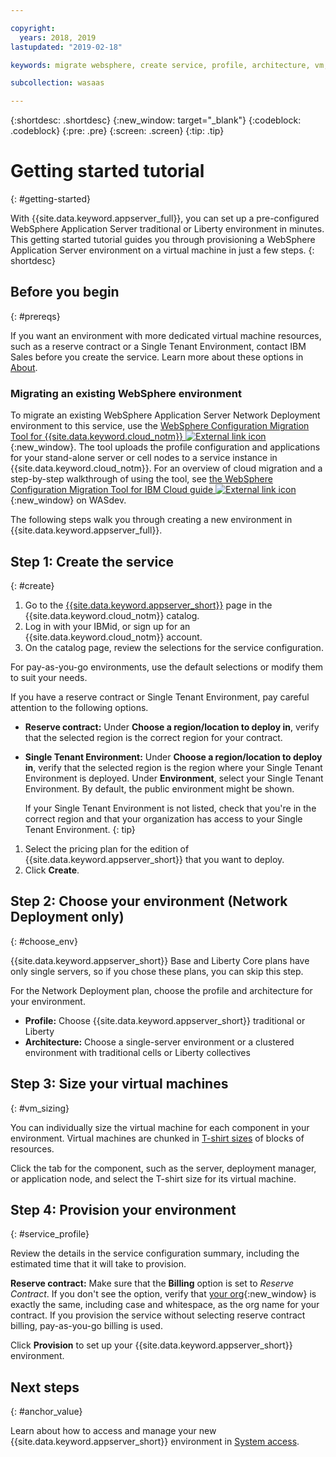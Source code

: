 ```yaml
---

copyright:
  years: 2018, 2019
lastupdated: "2019-02-18"

keywords: migrate websphere, create service, profile, architecture, vm, virtual machine, provision

subcollection: wasaas

---
```


{:shortdesc: .shortdesc}
{:new_window: target="_blank"}
{:codeblock: .codeblock}
{:pre: .pre}
{:screen: .screen}
{:tip: .tip}


# Getting started tutorial
{: #getting-started}

With {{site.data.keyword.appserver_full}}, you can set up a pre-configured WebSphere Application Server traditional or Liberty environment in minutes. This getting started tutorial guides you through provisioning a WebSphere Application Server environment on a virtual machine in just a few steps.
{: shortdesc}

## Before you begin
{: #prereqs}

If you want an environment with more dedicated virtual machine resources, such as a reserve contract or a Single Tenant Environment, contact IBM Sales before you create the service. Learn more about these options in [About](/docs/services/ApplicationServeronCloud?topic=wasaas-about#about).

### Migrating an existing WebSphere environment

To migrate an existing WebSphere Application Server Network Deployment environment to this service, use the [WebSphere Configuration Migration Tool for {{site.data.keyword.cloud_notm}} ![External link icon](../../icons/launch-glyph.svg "External link icon")](https://developer.ibm.com/wasdev/downloads/#asset/tools-WebSphere_Configuration_Migration_Tool_for_IBM_Cloud){:new_window}. The tool uploads the profile configuration and applications for your stand-alone server or cell nodes to a service instance in {{site.data.keyword.cloud_notm}}. For an overview of cloud migration and a step-by-step walkthrough of using the tool, see [the WebSphere Configuration Migration Tool for IBM Cloud guide ![External link icon](../../icons/launch-glyph.svg "External link icon")](https://developer.ibm.com/wasdev/docs/websphere-config-migration-cloud/){:new_window}  on WASdev.

The following steps walk you through creating a new environment in {{site.data.keyword.appserver_full}}.

## Step 1: Create the service
{: #create}

1. Go to the [{{site.data.keyword.appserver_short}}](https://{DomainName}/catalog/services/websphere-application-server) page in the {{site.data.keyword.cloud_notm}} catalog.
1. Log in with your IBMid, or sign up for an {{site.data.keyword.cloud_notm}} account.
1. On the catalog page, review the selections for the service configuration.

  For pay-as-you-go environments, use the default selections or modify them to suit your needs.

  If you have a reserve contract or Single Tenant Environment, pay careful attention to the following options.

  * **Reserve contract:** Under **Choose a region/location to deploy in**, verify that the selected region is the correct region for your contract.

  * **Single Tenant Environment:** Under **Choose a region/location to deploy in**, verify that the selected region is the region where your Single Tenant Environment is deployed. Under **Environment**, select your Single Tenant Environment. By default, the public environment might be shown.

    If your Single Tenant Environment is not listed, check that you're in the correct region and that your organization has access to your Single Tenant Environment.
    {: tip}
1. Select the pricing plan for the edition of {{site.data.keyword.appserver_short}} that you want to deploy.
1. Click **Create**.


## Step 2: Choose your environment (Network Deployment only)
{: #choose_env}

{{site.data.keyword.appserver_short}} Base and Liberty Core plans have only single servers, so if you chose these plans, you can skip this step.

For the Network Deployment plan, choose the profile and architecture for your environment.

* **Profile:** Choose {{site.data.keyword.appserver_short}} traditional or Liberty
* **Architecture:** Choose a single-server environment or a clustered environment with traditional cells or Liberty collectives


## Step 3: Size your virtual machines
{: #vm_sizing}

You can individually size the virtual machine for each component in your environment. Virtual machines are chunked in [T-shirt sizes](/docs/services/ApplicationServeronCloud?topic=wasaas-about#vm-size) of blocks of resources.

Click the tab for the component, such as the server, deployment manager, or application node, and select the T-shirt size for its virtual machine.

## Step 4: Provision your environment
{: #service_profile}

Review the details in the service configuration summary, including the estimated time that it will take to provision.

**Reserve contract:** Make sure that the **Billing** option is set to _Reserve Contract_. If you don't see the option, verify that [your org](/docs/account?topic=account-orgsspacesusers){:new_window} is exactly the same, including case and whitespace, as the org name for your contract. If you provision the service without selecting reserve contract billing, pay-as-you-go billing is used.

Click **Provision** to set up your {{site.data.keyword.appserver_short}} environment.

## Next steps
{: #anchor_value}

Learn about how to access and manage your new {{site.data.keyword.appserver_short}} environment in [System access](/docs/services/ApplicationServeronCloud?topic=wasaas-system_access).
